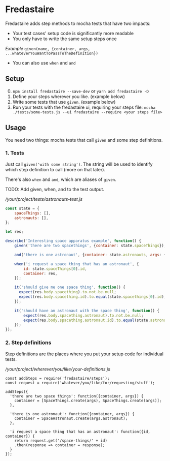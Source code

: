 # Fredastaire
Fredastaire adds step methods to mocha tests that have two impacts:
- Your test cases' setup code is significantly more readable
- You only have to write the same setup steps once

_Example_
`given(name, {container, args, ...whateverYouWantToPassToTheDefinition})`
- You can also use `when` and `and`

## Setup
0. `npm install fredastaire --save-dev` or `yarn add fredastaire -D`
1. Define your steps wherever you like. (example below)
2. Write some tests that use `given`. (example below)
3. Run your tests with the fredastaire ui, requiring your steps file:
  `mocha ./tests/some-tests.js --ui fredastaire --require <your steps file>`

## Usage
You need two things: mocha tests that call `given` and some step definitions.

### 1. Tests
Just call `given('with some string')`. The string will be used to identify which step definition to call (more on that later).

There's also `when` and `and`, which are aliases of `given`.

TODO: Add given, when, and to the test output.

_/your/project/tests/astronauts-test.js_
```JavaScript
const state = {
	spaceThings: [],
	astronauts: [],
};

let res;

describe('Interesting space apparatus example', function() {
	given('there are two spacethings', {container: state.spaceThings});

	and('there is one astronaut', {container: state.astronauts, args: {}});

	when('i request a space thing that has an astronaut', {
		id: state.spaceThings[0].id,
		container: res,
	});

	it('should give me one space thing', function() {
	  expect(res.body.spacething).to.not.be.null;
	  expect(res.body.spacething.id).to.equal(state.spacethings[0].id);
	});

	it('should have an astronaut with the space thing', function() {
		expect(res.body.spacething.astronaut).to.not.be.null;
		expect(res.body.spacething.astronaut.id).to.equal(state.astronauts[0].id);
	});
});
```

### 2. Step definitions
Step definitions are the places where you put your setup code for individual tests.

_/your/project/wherever/you/like/your-definitions.js_
```
const addSteps = require('fredastaire/steps');
const request = require('whatever/you/like/for/requesting/stuff');

addSteps({
  'there are two space things': function({container, args}) {
    container = [SpaceThings.create(args), SpaceThings.create(args)];
  },

  'there is one astronaut': function({container, args}) {
    container = SpaceAstronaut.create(args.astronaut);
  },

  'i request a space thing that has an astronaut': function({id, container}) {
    return request.get('/space-things/' + id)
    .then(response => container = response);
  }
});
```
